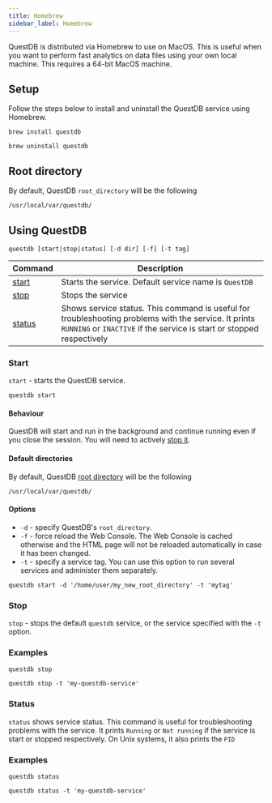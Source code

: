 ```yaml
---
title: Homebrew
sidebar_label: Homebrew
---
```


QuestDB is distributed via Homebrew to use on MacOS. This is useful when you
want to perform fast analytics on data files using your own local machine. This
requires a 64-bit MacOS machine.

## Setup

Follow the steps below to install and uninstall the QuestDB service using
Homebrew.

```script title="Installing the service"
brew install questdb
```

```script title="Uninstalling the service"
brew uninstall questdb
```

## Root directory

By default, QuestDB `root_directory` will be the following

```script
/usr/local/var/questdb/
```

## Using QuestDB

```script
questdb [start|stop|status] [-d dir] [-f] [-t tag]
```

| Command           | Description                                                                                                                                                                   |
| ----------------- | ----------------------------------------------------------------------------------------------------------------------------------------------------------------------------- |
| [start](#start)   | Starts the service. Default service name is `QuestDB`                                                                                                                         |
| [stop](#stop)     | Stops the service                                                                                                                                                             |
| [status](#status) | Shows service status. This command is useful for troubleshooting problems with the service. It prints `RUNNING` or `INACTIVE` if the service is start or stopped respectively |

### Start

`start` - starts the QuestDB service.

```script
questdb start
```

#### Behaviour

QuestDB will start and run in the background and continue running even if you
close the session. You will need to actively [stop it](#stop).

#### Default directories

By default, QuestDB [root directory](reference/root-directory-structure.md) will
be the following

```script
/usr/local/var/questdb/
```

#### Options

- `-d` - specify QuestDB's `root_directory`.
- `-f` - force reload the Web Console. The Web Console is cached otherwise and
  the HTML page will not be reloaded automatically in case it has been changed.
- `-t` - specify a service tag. You can use this option to run several services
  and administer them separately.

```script title="Example with -d and -t"
questdb start -d '/home/user/my_new_root_directory' -t 'mytag'
```

### Stop

`stop` - stops the default `questdb` service, or the service specified with the
`-t` option.

### Examples

```script title="Stop the default service"
questdb stop
```

```script title="Stop a specific service"
questdb stop -t 'my-questdb-service'
```

### Status

`status` shows service status. This command is useful for troubleshooting
problems with the service. It prints `Running` or `Not running` if the service
is start or stopped respectively. On Unix systems, it also prints the `PID`

### Examples

```script title="Default service"
questdb status
```

```script title="Specific service"
questdb status -t 'my-questdb-service'
```
